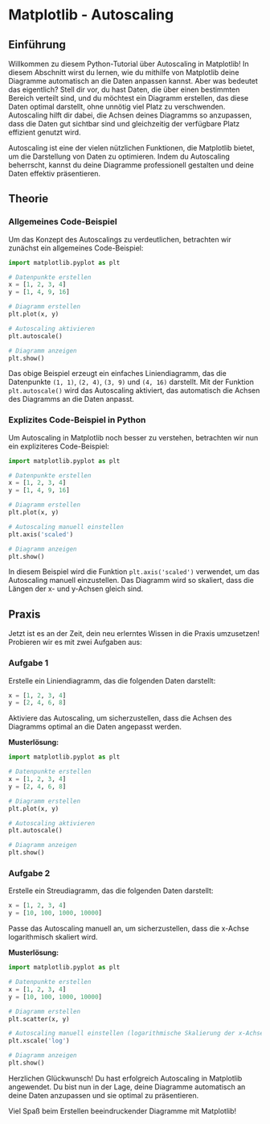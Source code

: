 # Matplotlib - Autoscaling

## Einführung
Willkommen zu diesem Python-Tutorial über Autoscaling in Matplotlib! In diesem Abschnitt wirst du lernen, wie du mithilfe von Matplotlib deine Diagramme automatisch an die Daten anpassen kannst. Aber was bedeutet das eigentlich? Stell dir vor, du hast Daten, die über einen bestimmten Bereich verteilt sind, und du möchtest ein Diagramm erstellen, das diese Daten optimal darstellt, ohne unnötig viel Platz zu verschwenden. Autoscaling hilft dir dabei, die Achsen deines Diagramms so anzupassen, dass die Daten gut sichtbar sind und gleichzeitig der verfügbare Platz effizient genutzt wird.

Autoscaling ist eine der vielen nützlichen Funktionen, die Matplotlib bietet, um die Darstellung von Daten zu optimieren. Indem du Autoscaling beherrscht, kannst du deine Diagramme professionell gestalten und deine Daten effektiv präsentieren.

## Theorie
### Allgemeines Code-Beispiel
Um das Konzept des Autoscalings zu verdeutlichen, betrachten wir zunächst ein allgemeines Code-Beispiel:

```python
import matplotlib.pyplot as plt

# Datenpunkte erstellen
x = [1, 2, 3, 4]
y = [1, 4, 9, 16]

# Diagramm erstellen
plt.plot(x, y)

# Autoscaling aktivieren
plt.autoscale()

# Diagramm anzeigen
plt.show()
```

Das obige Beispiel erzeugt ein einfaches Liniendiagramm, das die Datenpunkte `(1, 1)`, `(2, 4)`, `(3, 9)` und `(4, 16)` darstellt. Mit der Funktion `plt.autoscale()` wird das Autoscaling aktiviert, das automatisch die Achsen des Diagramms an die Daten anpasst.

### Explizites Code-Beispiel in Python
Um Autoscaling in Matplotlib noch besser zu verstehen, betrachten wir nun ein expliziteres Code-Beispiel:

```python
import matplotlib.pyplot as plt

# Datenpunkte erstellen
x = [1, 2, 3, 4]
y = [1, 4, 9, 16]

# Diagramm erstellen
plt.plot(x, y)

# Autoscaling manuell einstellen
plt.axis('scaled')

# Diagramm anzeigen
plt.show()
```

In diesem Beispiel wird die Funktion `plt.axis('scaled')` verwendet, um das Autoscaling manuell einzustellen. Das Diagramm wird so skaliert, dass die Längen der x- und y-Achsen gleich sind.

## Praxis
Jetzt ist es an der Zeit, dein neu erlerntes Wissen in die Praxis umzusetzen! Probieren wir es mit zwei Aufgaben aus:

### Aufgabe 1
Erstelle ein Liniendiagramm, das die folgenden Daten darstellt:

```python
x = [1, 2, 3, 4]
y = [2, 4, 6, 8]
```

Aktiviere das Autoscaling, um sicherzustellen, dass die Achsen des Diagramms optimal an die Daten angepasst werden.

**Musterlösung:**

```python
import matplotlib.pyplot as plt

# Datenpunkte erstellen
x = [1, 2, 3, 4]
y = [2, 4, 6, 8]

# Diagramm erstellen
plt.plot(x, y)

# Autoscaling aktivieren
plt.autoscale()

# Diagramm anzeigen
plt.show()
```

### Aufgabe 2
Erstelle ein Streudiagramm, das die folgenden Daten darstellt:

```python
x = [1, 2, 3, 4]
y = [10, 100, 1000, 10000]
```

Passe das Autoscaling manuell an, um sicherzustellen, dass die x-Achse logarithmisch skaliert wird.

**Musterlösung:**

```python
import matplotlib.pyplot as plt

# Datenpunkte erstellen
x = [1, 2, 3, 4]
y = [10, 100, 1000, 10000]

# Diagramm erstellen
plt.scatter(x, y)

# Autoscaling manuell einstellen (logarithmische Skalierung der x-Achse)
plt.xscale('log')

# Diagramm anzeigen
plt.show()
```

Herzlichen Glückwunsch! Du hast erfolgreich Autoscaling in Matplotlib angewendet. Du bist nun in der Lage, deine Diagramme automatisch an deine Daten anzupassen und sie optimal zu präsentieren.

Viel Spaß beim Erstellen beeindruckender Diagramme mit Matplotlib!